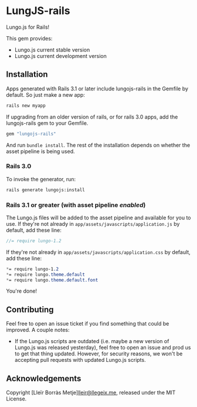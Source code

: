 # LungJS-rails

Lungo.js for Rails!

This gem provides:

  * Lungo.js current stable version
  * Lungo.js current development version

## Installation

Apps generated with Rails 3.1 or later include lungojs-rails in the Gemfile by default. So just make a new app:

```sh
rails new myapp
```

If upgrading from an older version of rails, or for rails 3.0 apps,
add the lungojs-rails gem to your Gemfile.

```ruby
gem "lungojs-rails"
```

And run `bundle install`. The rest of the installation depends on
whether the asset pipeline is being used.


### Rails 3.0

To invoke the generator, run:

```sh
rails generate lungojs:install
```

### Rails 3.1 or greater (with asset pipeline *enabled*)

The Lungo.js files will be added to the asset pipeline and available for you to use. If they're not already in `app/assets/javascripts/application.js` by default, add these line:

```js
//= require lungo-1.2
```

If they're not already in `app/assets/javascripts/application.css` by default, add these line:

```css
*= require lungo-1.2
*= require lungo.theme.default
*= require lungo.theme.default.font
```

You're done!

## Contributing

Feel free to open an issue ticket if you find something that could be improved. A couple notes:

* If the Lungo.js scripts are outdated (i.e. maybe a new version of Lungo.js was released yesterday), feel free to open an issue and prod us to get that thing updated. However, for security reasons, we won't be accepting pull requests with updated Lungo.js scripts.

## Acknowledgements


Copyright [Lleïr Borràs Metje]<lleir@llegeix.me>, released under the MIT License.
